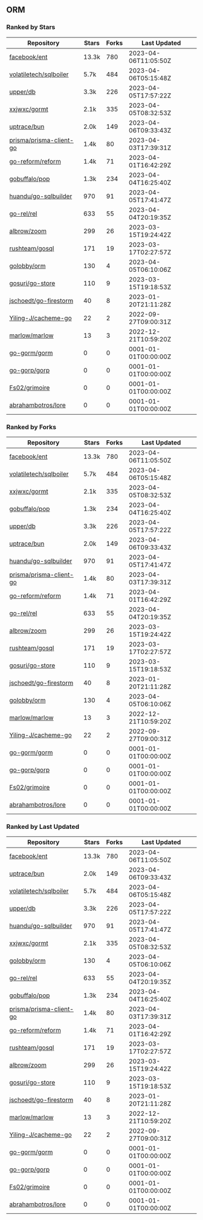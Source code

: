 ## ORM

### Ranked by Stars

| Repository | Stars | Forks | Last Updated |
|------------|-------|-------|--------------|
| [facebook/ent](https://github.com/facebook/ent) | 13.3k | 780 | 2023-04-06T11:05:50Z |
| [volatiletech/sqlboiler](https://github.com/volatiletech/sqlboiler) | 5.7k | 484 | 2023-04-06T05:15:48Z |
| [upper/db](https://github.com/upper/db) | 3.3k | 226 | 2023-04-05T17:57:22Z |
| [xxjwxc/gormt](https://github.com/xxjwxc/gormt) | 2.1k | 335 | 2023-04-05T08:32:53Z |
| [uptrace/bun](https://github.com/uptrace/bun) | 2.0k | 149 | 2023-04-06T09:33:43Z |
| [prisma/prisma-client-go](https://github.com/prisma/prisma-client-go) | 1.4k | 80 | 2023-04-03T17:39:31Z |
| [go-reform/reform](https://github.com/go-reform/reform) | 1.4k | 71 | 2023-04-01T16:42:29Z |
| [gobuffalo/pop](https://github.com/gobuffalo/pop) | 1.3k | 234 | 2023-04-04T16:25:40Z |
| [huandu/go-sqlbuilder](https://github.com/huandu/go-sqlbuilder) | 970 | 91 | 2023-04-05T17:41:47Z |
| [go-rel/rel](https://github.com/go-rel/rel) | 633 | 55 | 2023-04-04T20:19:35Z |
| [albrow/zoom](https://github.com/albrow/zoom) | 299 | 26 | 2023-03-15T19:24:42Z |
| [rushteam/gosql](https://github.com/rushteam/gosql) | 171 | 19 | 2023-03-17T02:27:57Z |
| [golobby/orm](https://github.com/golobby/orm) | 130 | 4 | 2023-04-05T06:10:06Z |
| [gosuri/go-store](https://github.com/gosuri/go-store) | 110 | 9 | 2023-03-15T19:18:53Z |
| [jschoedt/go-firestorm](https://github.com/jschoedt/go-firestorm) | 40 | 8 | 2023-01-20T21:11:28Z |
| [Yiling-J/cacheme-go](https://github.com/Yiling-J/cacheme-go) | 22 | 2 | 2022-09-27T09:00:31Z |
| [marlow/marlow](https://github.com/marlow/marlow) | 13 | 3 | 2022-12-21T10:59:20Z |
| [go-gorm/gorm](https://github.com/go-gorm/gorm) | 0 | 0 | 0001-01-01T00:00:00Z |
| [go-gorp/gorp](https://github.com/go-gorp/gorp) | 0 | 0 | 0001-01-01T00:00:00Z |
| [Fs02/grimoire](https://github.com/Fs02/grimoire) | 0 | 0 | 0001-01-01T00:00:00Z |
| [abrahambotros/lore](https://github.com/abrahambotros/lore) | 0 | 0 | 0001-01-01T00:00:00Z |

### Ranked by Forks

| Repository | Stars | Forks | Last Updated |
|------------|-------|-------|--------------|
| [facebook/ent](https://github.com/facebook/ent) | 13.3k | 780 | 2023-04-06T11:05:50Z |
| [volatiletech/sqlboiler](https://github.com/volatiletech/sqlboiler) | 5.7k | 484 | 2023-04-06T05:15:48Z |
| [xxjwxc/gormt](https://github.com/xxjwxc/gormt) | 2.1k | 335 | 2023-04-05T08:32:53Z |
| [gobuffalo/pop](https://github.com/gobuffalo/pop) | 1.3k | 234 | 2023-04-04T16:25:40Z |
| [upper/db](https://github.com/upper/db) | 3.3k | 226 | 2023-04-05T17:57:22Z |
| [uptrace/bun](https://github.com/uptrace/bun) | 2.0k | 149 | 2023-04-06T09:33:43Z |
| [huandu/go-sqlbuilder](https://github.com/huandu/go-sqlbuilder) | 970 | 91 | 2023-04-05T17:41:47Z |
| [prisma/prisma-client-go](https://github.com/prisma/prisma-client-go) | 1.4k | 80 | 2023-04-03T17:39:31Z |
| [go-reform/reform](https://github.com/go-reform/reform) | 1.4k | 71 | 2023-04-01T16:42:29Z |
| [go-rel/rel](https://github.com/go-rel/rel) | 633 | 55 | 2023-04-04T20:19:35Z |
| [albrow/zoom](https://github.com/albrow/zoom) | 299 | 26 | 2023-03-15T19:24:42Z |
| [rushteam/gosql](https://github.com/rushteam/gosql) | 171 | 19 | 2023-03-17T02:27:57Z |
| [gosuri/go-store](https://github.com/gosuri/go-store) | 110 | 9 | 2023-03-15T19:18:53Z |
| [jschoedt/go-firestorm](https://github.com/jschoedt/go-firestorm) | 40 | 8 | 2023-01-20T21:11:28Z |
| [golobby/orm](https://github.com/golobby/orm) | 130 | 4 | 2023-04-05T06:10:06Z |
| [marlow/marlow](https://github.com/marlow/marlow) | 13 | 3 | 2022-12-21T10:59:20Z |
| [Yiling-J/cacheme-go](https://github.com/Yiling-J/cacheme-go) | 22 | 2 | 2022-09-27T09:00:31Z |
| [go-gorm/gorm](https://github.com/go-gorm/gorm) | 0 | 0 | 0001-01-01T00:00:00Z |
| [go-gorp/gorp](https://github.com/go-gorp/gorp) | 0 | 0 | 0001-01-01T00:00:00Z |
| [Fs02/grimoire](https://github.com/Fs02/grimoire) | 0 | 0 | 0001-01-01T00:00:00Z |
| [abrahambotros/lore](https://github.com/abrahambotros/lore) | 0 | 0 | 0001-01-01T00:00:00Z |

### Ranked by Last Updated

| Repository | Stars | Forks | Last Updated |
|------------|-------|-------|--------------|
| [facebook/ent](https://github.com/facebook/ent) | 13.3k | 780 | 2023-04-06T11:05:50Z |
| [uptrace/bun](https://github.com/uptrace/bun) | 2.0k | 149 | 2023-04-06T09:33:43Z |
| [volatiletech/sqlboiler](https://github.com/volatiletech/sqlboiler) | 5.7k | 484 | 2023-04-06T05:15:48Z |
| [upper/db](https://github.com/upper/db) | 3.3k | 226 | 2023-04-05T17:57:22Z |
| [huandu/go-sqlbuilder](https://github.com/huandu/go-sqlbuilder) | 970 | 91 | 2023-04-05T17:41:47Z |
| [xxjwxc/gormt](https://github.com/xxjwxc/gormt) | 2.1k | 335 | 2023-04-05T08:32:53Z |
| [golobby/orm](https://github.com/golobby/orm) | 130 | 4 | 2023-04-05T06:10:06Z |
| [go-rel/rel](https://github.com/go-rel/rel) | 633 | 55 | 2023-04-04T20:19:35Z |
| [gobuffalo/pop](https://github.com/gobuffalo/pop) | 1.3k | 234 | 2023-04-04T16:25:40Z |
| [prisma/prisma-client-go](https://github.com/prisma/prisma-client-go) | 1.4k | 80 | 2023-04-03T17:39:31Z |
| [go-reform/reform](https://github.com/go-reform/reform) | 1.4k | 71 | 2023-04-01T16:42:29Z |
| [rushteam/gosql](https://github.com/rushteam/gosql) | 171 | 19 | 2023-03-17T02:27:57Z |
| [albrow/zoom](https://github.com/albrow/zoom) | 299 | 26 | 2023-03-15T19:24:42Z |
| [gosuri/go-store](https://github.com/gosuri/go-store) | 110 | 9 | 2023-03-15T19:18:53Z |
| [jschoedt/go-firestorm](https://github.com/jschoedt/go-firestorm) | 40 | 8 | 2023-01-20T21:11:28Z |
| [marlow/marlow](https://github.com/marlow/marlow) | 13 | 3 | 2022-12-21T10:59:20Z |
| [Yiling-J/cacheme-go](https://github.com/Yiling-J/cacheme-go) | 22 | 2 | 2022-09-27T09:00:31Z |
| [go-gorm/gorm](https://github.com/go-gorm/gorm) | 0 | 0 | 0001-01-01T00:00:00Z |
| [go-gorp/gorp](https://github.com/go-gorp/gorp) | 0 | 0 | 0001-01-01T00:00:00Z |
| [Fs02/grimoire](https://github.com/Fs02/grimoire) | 0 | 0 | 0001-01-01T00:00:00Z |
| [abrahambotros/lore](https://github.com/abrahambotros/lore) | 0 | 0 | 0001-01-01T00:00:00Z |

